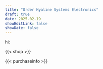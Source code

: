 ```yaml
---
title: "Order Hyaline Systems Electronics"
draft: true
date: 2025-02-19
showEditLink: false
showDate: false
---
```


hi:

{{< shop >}}

{{< purchaseinfo >}}
